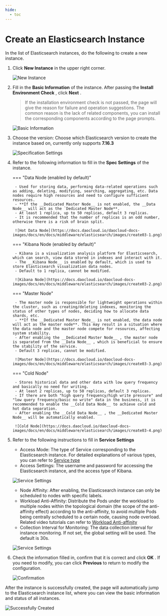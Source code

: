 ```yaml
---
hide:
  - toc
---
```


# Create an Elasticsearch Instance

In the list of Elasticsearch instances, do the following to create a new instance.

1. Click __New Instance__ in the upper right corner.

    ![New Instance](https://docs.daocloud.io/daocloud-docs-images/docs/en/docs/middleware/elasticsearch/images/create01.png)

2. Fill in the __Basic Information__ of the instance. After passing the __Install Environment Check__ , click __Next__ .

    > If the installation environment check is not passed, the page will give the reason for failure and operation suggestions. The common reason is the lack of related components, you can install the corresponding components according to the page prompts.

    ![Basic Information](https://docs.daocloud.io/daocloud-docs-images/docs/en/docs/middleware/elasticsearch/images/create02.png)

3. Choose the version: Choose which Elasticsearch version to create the instance based on, currently only supports __7.16.3__ 

    ![Specification Settings](https://docs.daocloud.io/daocloud-docs-images/docs/en/docs/middleware/elasticsearch/images/create03.png)

4. Refer to the following information to fill in the __Spec Settings__ of the instance.

    === "Data Node (enabled by default)"

        - Used for storing data, performing data-related operations such as adding, deleting, modifying, searching, aggregating, etc. Data nodes require high resources and need to configure sufficient resources.
        - **If the __Dedicated Master Node__ is not enabled, the __Data Node__ will act as the `Dedicated Master Node**.
        - At least 1 replica, up to 50 replicas, default 3 replicas.
        - It is recommended that the number of replicas is an odd number, otherwise there is a risk of brain split.

        ![Hot Data Node](https://docs.daocloud.io/daocloud-docs-images/docs/en/docs/middleware/elasticsearch/images/create03-1.png)

    === "Kibana Node (enabled by default)"

        - Kibana is a visualization analysis platform for Elasticsearch, which can search, view data stored in indexes and interact with it.
        - The __Kibana Node__ is enabled by default, which is used to store Elasticsearch visualization data nodes.
        - Default to 1 replica, cannot be modified.

        ![Kibana Node](https://docs.daocloud.io/daocloud-docs-images/docs/en/docs/middleware/elasticsearch/images/create03-2.png)

    === "Master Node"

        - The master node is responsible for lightweight operations within the cluster, such as creating/deleting indexes, monitoring the status of other types of nodes, deciding how to allocate data shards, etc.
        - **If the __Dedicated Master Node__ is not enabled, the data node will act as the master node**. This may result in a situation where the data node and the master node compete for resources, affecting system stability.
        - After enabling the __Dedicated Master Node__ , the master node is separated from the __Data Node__ , which is beneficial to ensure the stability of the service.
        - Default 3 replicas, cannot be modified.

        ![Master Node](https://docs.daocloud.io/daocloud-docs-images/docs/en/docs/middleware/elasticsearch/images/create03-3.png)

    === "Cold Node"

        - Stores historical data and other data with low query frequency and basically no need for writing.
        - At least 2 replicas, up to 50 replicas, default 3 replicas.
        - If there are both "high query frequency/high write pressure" and "low query frequency/basic no write" data in the business, it is recommended to enable the __Cold Data Node__ to achieve cold and hot data separation.
        - After enabling the __Cold Data Node__ , the __Dedicated Master Node__ will be automatically enabled.

        ![Cold Node](https://docs.daocloud.io/daocloud-docs-images/docs/en/docs/middleware/elasticsearch/images/create03-4.png)

5. Refer to the following instructions to fill in __Service Settings__ 

    - Access Mode: The type of Service corresponding to the Elasticsearch instance. For detailed explanations of various types, you can refer to [Service type](https://kubernetes.io/docs/concepts/services-networking/service/#publishing-services-service-types)
    - Access Settings: The username and password for accessing the Elasticsearch instance, and the access type of Kibana.

    ![Service Settings](https://docs.daocloud.io/daocloud-docs-images/docs/en/docs/middleware/elasticsearch/images/create04.png)

    - Node Affinity: After enabling, the Elasticsearch instance can only be scheduled to nodes with specific labels.
    - Workload Anti-Affinity: Distribute the Pods under the workload to multiple nodes within the topological domain (the scope of the anti-affinity effect) according to the anti-affinity, to avoid multiple Pods being centrally scheduled to a certain node, causing node overload. Related video tutorials can refer to [Workload Anti-affinity](../../../videos/mcamel.md#_1)
    - Collection Interval for Monitoring: The data collection interval for instance monitoring. If not set, the global setting will be used. The default is 30s.

    ![Service Settings](https://docs.daocloud.io/daocloud-docs-images/docs/en/docs/middleware/elasticsearch/images/create04-1.png)

6. Check the information filled in, confirm that it is correct and click __OK__ . If you need to modify, you can click __Previous__ to return to modify the configuration.

    ![Confirmation](https://docs.daocloud.io/daocloud-docs-images/docs/en/docs/middleware/elasticsearch/images/create05.png)

After the instance is successfully created, the page will automatically jump to the Elasticsearch instance list, where you can view the basic information and status of all instances.

![Successfully Created](https://docs.daocloud.io/daocloud-docs-images/docs/en/docs/middleware/elasticsearch/images/create06.png)
